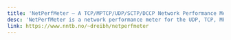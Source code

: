 ```yaml
---
title: 'NetPerfMeter — A TCP/MPTCP/UDP/SCTP/DCCP Network Performance Meter Tool'
desc: 'NetPerfMeter is a network performance meter for the UDP, TCP, MPTCP, SCTP and DCCP transport protocols over IPv4 and IPv6. It simultaneously transmits bidirectional flows to an endpoint and measures the resulting flow bandwidths and QoS. The results are written as vector and scalar files. The vector files can e.g. be used to create plots of the results.'
link: https://www.nntb.no/~dreibh/netperfmeter
---
```

